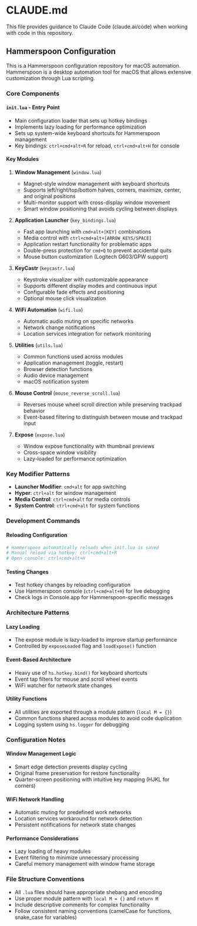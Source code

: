 # CLAUDE.md

This file provides guidance to Claude Code (claude.ai/code) when working with code in this repository.

## Hammerspoon Configuration

This is a Hammerspoon configuration repository for macOS automation. Hammerspoon is a desktop automation tool for macOS that allows extensive customization through Lua scripting.

### Core Components

#### `init.lua` - Entry Point
- Main configuration loader that sets up hotkey bindings
- Implements lazy loading for performance optimization
- Sets up system-wide keyboard shortcuts for Hammerspoon management
- Key bindings: `ctrl+cmd+alt+R` for reload, `ctrl+cmd+alt+H` for console

#### Key Modules

1. **Window Management** (`window.lua`)
   - Magnet-style window management with keyboard shortcuts
   - Supports left/right/top/bottom halves, corners, maximize, center, and original positions
   - Multi-monitor support with cross-display window movement
   - Smart window positioning that avoids cycling between displays

2. **Application Launcher** (`key_bindings.lua`)
   - Fast app launching with `cmd+alt+[KEY]` combinations
   - Media control with `ctrl+cmd+alt+[ARROW_KEYS/SPACE]`
   - Application restart functionality for problematic apps
   - Double-press protection for `cmd+Q` to prevent accidental quits
   - Mouse button customization (Logitech G603/GPW support)

3. **KeyCastr** (`keycastr.lua`)
   - Keystroke visualizer with customizable appearance
   - Supports different display modes and continuous input
   - Configurable fade effects and positioning
   - Optional mouse click visualization

4. **WiFi Automation** (`wifi.lua`)
   - Automatic audio muting on specific networks
   - Network change notifications
   - Location services integration for network monitoring

5. **Utilities** (`utils.lua`)
   - Common functions used across modules
   - Application management (toggle, restart)
   - Browser detection functions
   - Audio device management
   - macOS notification system

6. **Mouse Control** (`mouse_reverse_scroll.lua`)
   - Reverses mouse wheel scroll direction while preserving trackpad behavior
   - Event-based filtering to distinguish between mouse and trackpad input

7. **Expose** (`expose.lua`)
   - Window expose functionality with thumbnail previews
   - Cross-space window visibility
   - Lazy-loaded for performance optimization

### Key Modifier Patterns

- **Launcher Modifier**: `cmd+alt` for app switching
- **Hyper**: `ctrl+alt` for window management
- **Media Control**: `ctrl+cmd+alt` for media controls
- **System Control**: `ctrl+cmd+alt` for system functions

### Development Commands

#### Reloading Configuration
```bash
# Hammerspoon automatically reloads when init.lua is saved
# Manual reload via hotkey: ctrl+cmd+alt+R
# Open console: ctrl+cmd+alt+H
```

#### Testing Changes
- Test hotkey changes by reloading configuration
- Use Hammerspoon console (`ctrl+cmd+alt+H`) for live debugging
- Check logs in Console.app for Hammerspoon-specific messages

### Architecture Patterns

#### Lazy Loading
- The expose module is lazy-loaded to improve startup performance
- Controlled by `exposeLoaded` flag and `loadExpose()` function

#### Event-Based Architecture
- Heavy use of `hs.hotkey.bind()` for keyboard shortcuts
- Event tap filters for mouse and scroll wheel events
- WiFi watcher for network state changes

#### Utility Functions
- All utilities are exported through a module pattern (`local M = {}`)
- Common functions shared across modules to avoid code duplication
- Logging system using `hs.logger` for debugging

### Configuration Notes

#### Window Management Logic
- Smart edge detection prevents display cycling
- Original frame preservation for restore functionality
- Quarter-screen positioning with intuitive key mapping (HJKL for corners)

#### WiFi Network Handling
- Automatic muting for predefined work networks
- Location services workaround for network detection
- Persistent notifications for network state changes

#### Performance Considerations
- Lazy loading of heavy modules
- Event filtering to minimize unnecessary processing
- Careful memory management with window frame storage

### File Structure Conventions

- All `.lua` files should have appropriate shebang and encoding
- Use proper module pattern with `local M = {}` and `return M`
- Include descriptive comments for complex functionality
- Follow consistent naming conventions (camelCase for functions, snake_case for variables)